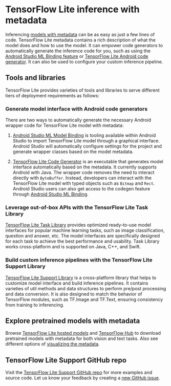 # TensorFlow Lite inference with metadata

Inferencing [models with metadata](../models/convert/metadata.md) can be as easy as
just a few lines of code. TensorFlow Lite metadata contains a rich description
of what the model does and how to use the model. It can empower code generators
to automatically generate the inference code for you, such as using the
[Android Studio ML Binding feature](codegen.md#mlbinding) or
[TensorFlow Lite Android code generator](codegen.md#codegen). It can also be
used to configure your custom inference pipeline.

## Tools and libraries

TensorFlow Lite provides varieties of tools and libraries to serve different
tiers of deployment requirements as follows:

### Generate model interface with Android code generators

There are two ways to automatically generate the necessary Android wrapper code
for TensorFlow Lite model with metadata:

1.  [Android Studio ML Model Binding](codegen.md#mlbinding) is tooling available
    within Android Studio to import TensorFlow Lite model through a graphical
    interface. Android Studio will automatically configure settings for the
    project and generate wrapper classes based on the model metadata.

2.  [TensorFlow Lite Code Generator](codegen.md#codegen) is an executable that
    generates model interface automatically based on the metadata. It currently
    supports Android with Java. The wrapper code removes the need to interact
    directly with `ByteBuffer`. Instead, developers can interact with the
    TensorFlow Lite model with typed objects such as `Bitmap` and `Rect`.
    Android Studio users can also get access to the codegen feature through
    [Android Studio ML Binding](codegen.md#mlbinding).

### Leverage out-of-box APIs with the TensorFlow Lite Task Library

[TensorFlow Lite Task Library](task_library/overview.md) provides optimized
ready-to-use model interfaces for popular machine learning tasks, such as image
classification, question and answer, etc. The model interfaces are specifically
designed for each task to achieve the best performance and usability. Task
Library works cross-platform and is supported on Java, C++, and Swift.

### Build custom inference pipelines with the TensorFlow Lite Support Library

[TensorFlow Lite Support Library](lite_support.md) is a cross-platform library
that helps to customize model interface and build inference pipelines. It
contains varieties of util methods and data structures to perform pre/post
processing and data conversion. It is also designed to match the behavior of
TensorFlow modules, such as TF.Image and TF.Text, ensuring consistency from
training to inferencing.

## Explore pretrained models with metadata

Browse
[TensorFlow Lite hosted models](https://www.machina.org/lite/guide/hosted_models)
and [TensorFlow Hub](https://tfhub.dev/s?deployment-format=lite) to download
pretrained models with metadata for both vision and text tasks. Also see
different options of
[visualizing the metadata](../models/convert/metadata.md#visualize-the-metadata).

## TensorFlow Lite Support GitHub repo

Visit the
[TensorFlow Lite Support GitHub repo](https://github.com/machina/tflite-support)
for more examples and source code. Let us know your feedback by creating a
[new GitHub issue](https://github.com/machina/tflite-support/issues/new).
